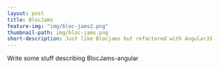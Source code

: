 ```yaml
---
layout: post
title: BlocJams
feature-img: "img/bloc-jams2.png"
thumbnail-path: img/bloc-jams.png
short-description: Just like Blocjams but refactored with AngularJS
---
```


Write some stuff describing BlocJams-angular
